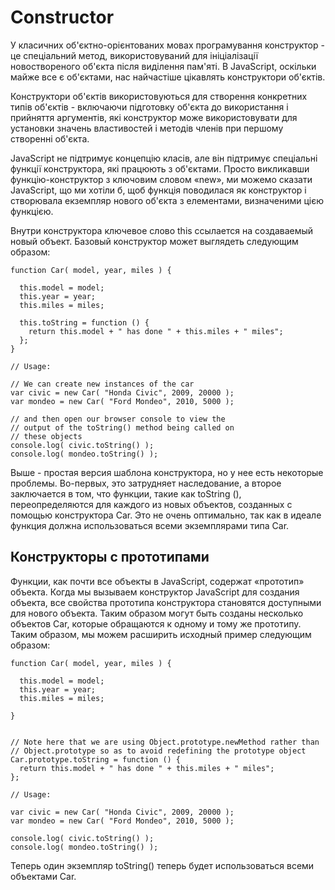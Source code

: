 Constructor
===========

У класичних об'єктно-орієнтованих мовах
програмування конструктор - це спеціальний метод,
використовуваний для ініціалізації новоствореного об'єкта
після виділення пам'яті. В JavaScript, оскільки майже
все є об'єктами, нас найчастіше цікавлять конструктори об'єктів.

Конструктори об'єктів використовуються для створення конкретних типів об'єктів -
включаючи підготовку об'єкта до використання і прийняття аргументів,
які конструктор
може використовувати для установки значень властивостей і методів членів
при першому створенні об'єкта.


JavaScript не підтримує концепцію класів, але він підтримує
спеціальні функції конструктора, які працюють з об'єктами.
Просто викликавши функцію-конструктор з ключовим словом «new», ми можемо сказати JavaScript, що ми хотіли б, щоб функція поводилася як конструктор і створювала екземпляр нового об'єкта з елементами, визначеними цією функцією.

Внутри конструктора ключевое слово this ссылается на создаваемый новый объект. Базовый конструктор может выглядеть следующим образом:

```
function Car( model, year, miles ) {

  this.model = model;
  this.year = year;
  this.miles = miles;

  this.toString = function () {
    return this.model + " has done " + this.miles + " miles";
  };
}

// Usage:

// We can create new instances of the car
var civic = new Car( "Honda Civic", 2009, 20000 );
var mondeo = new Car( "Ford Mondeo", 2010, 5000 );

// and then open our browser console to view the
// output of the toString() method being called on
// these objects
console.log( civic.toString() );
console.log( mondeo.toString() );
```

Выше - простая версия шаблона конструктора, но у нее есть некоторые проблемы. Во-первых, это затрудняет наследование, а второе заключается в том, что функции, такие как toString (), переопределяются для каждого из новых объектов, созданных с помощью конструктора Car. Это не очень оптимально, так как в идеале функция должна использоваться всеми экземплярами типа Car.


Конструкторы с прототипами
--------------------------
Функции, как почти все объекты в JavaScript, содержат «прототип» объекта. Когда мы вызываем конструктор JavaScript для создания объекта, все свойства прототипа конструктора становятся доступными для нового объекта. Таким образом могут быть созданы несколько объектов Car, которые обращаются к одному и тому же прототипу. Таким образом, мы можем расширить исходный пример следующим образом:

```
function Car( model, year, miles ) {

  this.model = model;
  this.year = year;
  this.miles = miles;

}


// Note here that we are using Object.prototype.newMethod rather than
// Object.prototype so as to avoid redefining the prototype object
Car.prototype.toString = function () {
  return this.model + " has done " + this.miles + " miles";
};

// Usage:

var civic = new Car( "Honda Civic", 2009, 20000 );
var mondeo = new Car( "Ford Mondeo", 2010, 5000 );

console.log( civic.toString() );
console.log( mondeo.toString() );
```

Теперь один экземпляр toString() теперь будет использоваться всеми объектами Car.